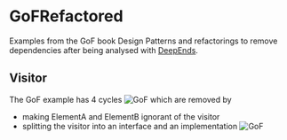 # GoFRefactored
Examples from the GoF book Design Patterns and refactorings to remove dependencies after being analysed with [DeepEnds](https://github.com/zebmason/DeepEnds).

## Visitor
The GoF example has 4 cycles
![GoF](https://github.com/zebmason/DeepEnds/raw/master/Visitor/Images/gof.png)
which are removed by
* making ElementA and ElementB ignorant of the visitor
* splitting the visitor into an interface and an implementation
![GoF](https://github.com/zebmason/DeepEnds/raw/master/Visitor/Images/variant1.png)
